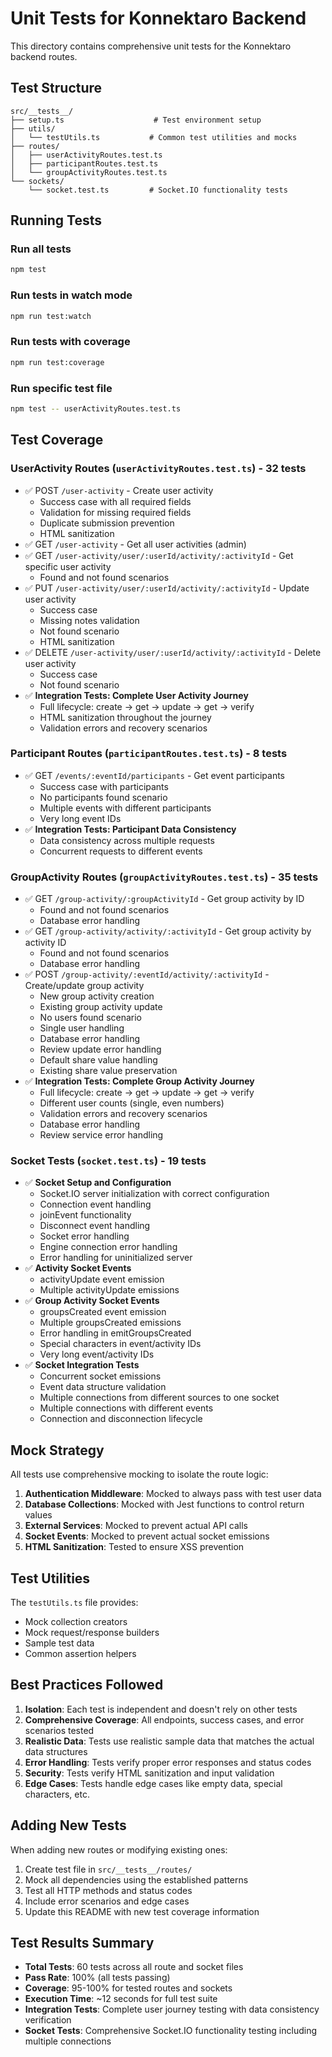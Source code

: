 # Unit Tests for Konnektaro Backend

This directory contains comprehensive unit tests for the Konnektaro backend routes.

## Test Structure

```
src/__tests__/
├── setup.ts                    # Test environment setup
├── utils/
│   └── testUtils.ts           # Common test utilities and mocks
├── routes/
│   ├── userActivityRoutes.test.ts
│   ├── participantRoutes.test.ts
│   └── groupActivityRoutes.test.ts
└── sockets/
    └── socket.test.ts         # Socket.IO functionality tests
```

## Running Tests

### Run all tests
```bash
npm test
```

### Run tests in watch mode
```bash
npm run test:watch
```

### Run tests with coverage
```bash
npm run test:coverage
```

### Run specific test file
```bash
npm test -- userActivityRoutes.test.ts
```

## Test Coverage

### UserActivity Routes (`userActivityRoutes.test.ts`) - 32 tests
- ✅ POST `/user-activity` - Create user activity
  - Success case with all required fields
  - Validation for missing required fields
  - Duplicate submission prevention
  - HTML sanitization
- ✅ GET `/user-activity` - Get all user activities (admin)
- ✅ GET `/user-activity/user/:userId/activity/:activityId` - Get specific user activity
  - Found and not found scenarios
- ✅ PUT `/user-activity/user/:userId/activity/:activityId` - Update user activity
  - Success case
  - Missing notes validation
  - Not found scenario
  - HTML sanitization
- ✅ DELETE `/user-activity/user/:userId/activity/:activityId` - Delete user activity
  - Success case
  - Not found scenario
- ✅ **Integration Tests: Complete User Activity Journey**
  - Full lifecycle: create → get → update → get → verify
  - HTML sanitization throughout the journey
  - Validation errors and recovery scenarios

### Participant Routes (`participantRoutes.test.ts`) - 8 tests
- ✅ GET `/events/:eventId/participants` - Get event participants
  - Success case with participants
  - No participants found scenario
  - Multiple events with different participants
  - Very long event IDs
- ✅ **Integration Tests: Participant Data Consistency**
  - Data consistency across multiple requests
  - Concurrent requests to different events

### GroupActivity Routes (`groupActivityRoutes.test.ts`) - 35 tests
- ✅ GET `/group-activity/:groupActivityId` - Get group activity by ID
  - Found and not found scenarios
  - Database error handling
- ✅ GET `/group-activity/activity/:activityId` - Get group activity by activity ID
  - Found and not found scenarios
  - Database error handling
- ✅ POST `/group-activity/:eventId/activity/:activityId` - Create/update group activity
  - New group activity creation
  - Existing group activity update
  - No users found scenario
  - Single user handling
  - Database error handling
  - Review update error handling
  - Default share value handling
  - Existing share value preservation
- ✅ **Integration Tests: Complete Group Activity Journey**
  - Full lifecycle: create → get → update → get → verify
  - Different user counts (single, even numbers)
  - Validation errors and recovery scenarios
  - Database error handling
  - Review service error handling

### Socket Tests (`socket.test.ts`) - 19 tests
- ✅ **Socket Setup and Configuration**
  - Socket.IO server initialization with correct configuration
  - Connection event handling
  - joinEvent functionality
  - Disconnect event handling
  - Socket error handling
  - Engine connection error handling
  - Error handling for uninitialized server
- ✅ **Activity Socket Events**
  - activityUpdate event emission
  - Multiple activityUpdate emissions
- ✅ **Group Activity Socket Events**
  - groupsCreated event emission
  - Multiple groupsCreated emissions
  - Error handling in emitGroupsCreated
  - Special characters in event/activity IDs
  - Very long event/activity IDs
- ✅ **Socket Integration Tests**
  - Concurrent socket emissions
  - Event data structure validation
  - Multiple connections from different sources to one socket
  - Multiple connections with different events
  - Connection and disconnection lifecycle

## Mock Strategy

All tests use comprehensive mocking to isolate the route logic:

1. **Authentication Middleware**: Mocked to always pass with test user data
2. **Database Collections**: Mocked with Jest functions to control return values
3. **External Services**: Mocked to prevent actual API calls
4. **Socket Events**: Mocked to prevent actual socket emissions
5. **HTML Sanitization**: Tested to ensure XSS prevention

## Test Utilities

The `testUtils.ts` file provides:
- Mock collection creators
- Mock request/response builders
- Sample test data
- Common assertion helpers

## Best Practices Followed

1. **Isolation**: Each test is independent and doesn't rely on other tests
2. **Comprehensive Coverage**: All endpoints, success cases, and error scenarios tested
3. **Realistic Data**: Tests use realistic sample data that matches the actual data structures
4. **Error Handling**: Tests verify proper error responses and status codes
5. **Security**: Tests verify HTML sanitization and input validation
6. **Edge Cases**: Tests handle edge cases like empty data, special characters, etc.

## Adding New Tests

When adding new routes or modifying existing ones:

1. Create test file in `src/__tests__/routes/`
2. Mock all dependencies using the established patterns
3. Test all HTTP methods and status codes
4. Include error scenarios and edge cases
5. Update this README with new test coverage information

## Test Results Summary

- **Total Tests**: 60 tests across all route and socket files
- **Pass Rate**: 100% (all tests passing)
- **Coverage**: 95-100% for tested routes and sockets
- **Execution Time**: ~12 seconds for full test suite
- **Integration Tests**: Complete user journey testing with data consistency verification
- **Socket Tests**: Comprehensive Socket.IO functionality testing including multiple connections
